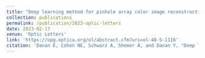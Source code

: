 ```yaml
---
title: "Deep learning method for pinhole array color image reconstruction"
collection: publications
permalink: /publication/2023-optic-letters
date: 2023-02-17
venue: 'Optic Letters'
link: 'https://opg.optica.org/ol/abstract.cfm?uri=ol-48-5-1116'
citation: 'Danan E, Cohen NE, Schwarz A, Shemer A, and Danan Y, "Deep learning method for pinhole array color image reconstruction," Opt. Lett. 48, 1116-1119 (2023)'
---
```

